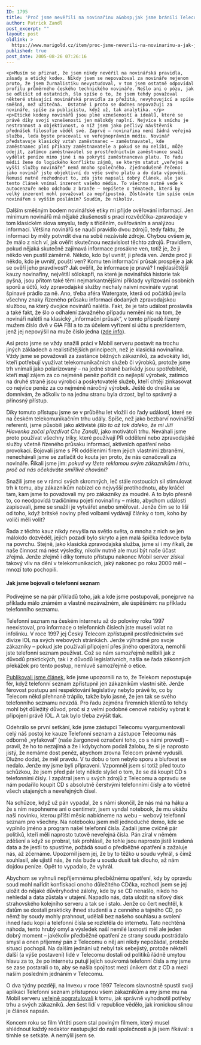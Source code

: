 ```yaml
---
ID: 1795
title: 'Proč jsme nevěřili na novinařinu a&nbsp;jak jsme bránili Telecomu zlikvidovat seznam'
author: Patrick Zandl
post_excerpt: ""
layout: post
oldlink: >
  https://www.marigold.cz/item/proc-jsme-neverili-na-novinarinu-a-jak-jsme-branili-telecomu-zlikvidovat-seznam
published: true
post_date: 2005-08-26 07:26:16
---
```

	<p>Musím se přiznat, že jsem nikdy nevěřil na novinářská pravidla, zásady a etický kodex. Nikdy jsem se nepovažoval za novináře nejenom proto, že jsem žurnalistiku nevystudoval, v tom jsem ostatně odpovídal profilu průměrného českého technického novináře. Nešlo ani o pózu, jak se odlišit od ostatních, šlo spíše o to, že jsem tehdy považoval některé stávající novinářská pravidla za přežitá, nevyhovující a spíše směšná, než užitečná.  Ostatně i proto se dodnes nepovažuji za novináře, spíše za publicistu, když už, tak analytika. </p>
	<p>Etické kodexy novinářů jsou plné vznešeností a ideálů, které se právě díky svojí vznešenosti jen málokdy naplní. Nejvíce k smíchu je nestrannost a objektivnost, o níž jsem jako pečlivý návštěvník přednášek filosofie věděl své. Zaprvé – novinařina není žádná veřejná služba, leda byste pracovali ve veřejnoprávním médiu. Novinář představuje klasický vztah zaměstnanec – zaměstnavatel, kde zaměstnanec plní příkazy zaměstnavatele a pokud se mu nelíbí, může odejít, zatímco zaměstnavatel se prostřednictvím zaměstnance snaží vydělat peníze mimo jiné i na pokrytí zaměstnancova platu. To řadu médií žene do logického konfliktu zájmů, se kterým statut „veřejné a vyšší služby novináře“ nemá mnoho společného. Zjednodušeně řečeno: jako novinář jste objektivní do výše svého platu a do data výpovědi. Nemusí nutně rozhodnout to, zda jste napsali dobrý článek, ale jak tento článek vnímal inzerent vašeho média. To všechno nutně vede k autocenzuře nebo odchodu z branže – nepíšete o tématech, která by velký inzerent mohl považovat za nepřípustná. Zůstáváte tím spíše oním novinářem s vyšším posláním? Soudím, že nikoliv.
</p>
<!--more-->	<p>Dalším směšným bodem  novinářské etiky mi přijde ověřování informací. Jen minimum novinářů má nějaké zkušenosti s prací rozvědčíka-zpravodaje v tom klasickém slova smyslu, tedy s tříděním, ověřováním a analýzou informací. Většina novinářů se naučí pravidlo dvou zdrojů, tedy faktu, že informaci by měly potvrdit dva na sobě nezávislé zdroje. Chybou ovšem je, že málo z nich ví, jak ověřit skutečnou nezávislost těchto zdrojů. Pravidlem, pokud nějaká skutečně zajímavá informace prosákne ven, totiž je, že ji někdo ven pustil záměrně. Někdo, kdo byl uvnitř, ji předá ven. Jenže proč ji někdo, kdo je uvnitř, pouští ven? Komu ten informační průsak prospěje a jak se ověří jeho pravdivost? Jak ověřit, že informace je pravá? I nejklasičtější kauzy novinařiny, největší sólokapři, na které je novinářská historie tak pyšná, jsou přitom také těmi nejmarkantnějšími příklady vyřizování osobních sporů a účtů, kdy zpravodajské služby nechaly naivní novináře vyprat špinavé prádlo za ně. Ano, třeba aféra Watergate, která od počátků jevila všechny znaky řízeného průsaku informací dodaných zpravodajskou službou, na který dvojice novinářů nalétla. Fakt, že je tato událost proslavila a také fakt, že šlo o odhalení závažného případu nemění nic na tom, že novináři nalétli na klasický „informační průsak“, v tomto případě řízený mužem číslo dvě v <strike>CIA</strike> FBI a to za účelem vyřízení si účtu s prezidentem, jenž jej nepovýšil na muže číslo jedna (<a href="http://zpravy.idnes.cz/zahranicni.asp?r=zahranicni&amp;c=A050601_102311_zahranicni_lkr">zde info</a>). </p>
	<p>Asi proto jsme se vždy snažili práci v Mobil serveru postavit na trochu jiných  základech a realističtějších principech, než je klasická novinařina. Vždy jsme se považovali za zastánce běžných zákazníků, za advokáty lidí, kteří potřebují využívat telekomunikačních služeb či výrobků, protože jsme trh vnímali jako polarizovaný – na jedné straně barikády jsou spotřebitelé, kteří mají zájem za co nejméně peněz pořídit co nejlepší výrobek, zatímco na druhé straně jsou výrobci a poskytovatelé služeb, kteří chtějí zinkasovat co nejvíce peněz za co nejméně náročný výrobek. Ještě do dneška se domnívám, že ačkoliv to na jednu stranu byla drzost, byl to správný a přínosný přístup. </p>
	<p>Díky tomuto přístupu jsme se v průběhu let vložili do řady událostí, které se na českém telekomunikačním trhu udály. Spíše, než jako bezbarví novinářští referenti, jsme působili jako aktivisté <i>(šlo to až tak daleko, že mi Jiří Hlavenka začal přezdívat Che Zandl)</i>, jako motivátoři trhu. Neváhali jsme proto používat všechny triky, které používají PR oddělení nebo zpravodajské služby včetně řízeného průsaku informací, aktivních opatření nebo provokací. Bojovali jsme s PR odděleními firem jejich vlastními zbraněmi, nenechávali jsme se zatlačit do kouta jen proto, že nás označovali za novináře. Říkali jsme jim: <i>pokud vy lžete reklamou svým zákazníkům i trhu, proč od nás očekáváte smířlivé chování?</i>  </p>
	<p>Snažili jsme se v rámci svých skromných, leč stále rostoucích sil stimulovat trh k tomu, aby zákazníkům nabízel co nejvyšší protihodnotu, aby kráčel tam, kam jsme to považovali my pro zákazníky za moudré. A to bylo přesně to, co neodpovídá tradičnímu pojetí novinařiny – místo, abychom události zapisovali, jsme se snažili je vytvářet anebo směřovat. Jenže čím se to liší od toho, když britské noviny před volbami vydávají články o tom, koho by voliči měli volit?</p>
	<p>Řada z těchto kauz nikdy nevyšla na světlo světa, o mnoha z nich se jen málokdo dozvěděl, jejich pozadí bylo skryto a jen malá špička ledovce byla na povrchu. Stejně, jako klasická zpravodajská služba, jsme si i my říkali, že naše činnost má nést výsledky, nikoliv nutně ale musí být naše účast zřejmá. Jenže zřejmě i díky tomuto přístupu nakonec Mobil server získal takový vliv na dění v telekomunikacích, jaký nakonec po roku 2000 měl – mnozí toto pochopili. </p>
	<h4>Jak jsme bojovali o telefonní seznam</h4>
	<p>Podívejme se na pár příkladů toho, jak a kde jsme postupovali, ponejprve na příkladu málo známém a vlastně nezávažném, ale úspěšném: na příkladu telefonního seznamu. </p>
	<p>Telefonní seznam na českém internetu až do poloviny roku 1997 neexistoval, pro informace o telefonních číslech jste museli volat na infolinku. V roce 1997 jej Český Telecom zpřístupnil prostřednictvím své divize IOL na svých webových stránkách. Jenže výhradně pro svoje zákazníky – pokud jste používali připojení přes jiného operátora, nemohli jste telefonní seznam používat. Což se nám samozřejmě nelíbili jak z důvodů praktických, tak i z důvodů legislativních, našla se řada zákonných překážek pro tento postup, nemluvě samozřejmě o etice. </p>
	<p><a href="http://mobil.idnes.cz/mob_aktuality.asp?r=mob_aktuality&amp;c=A970626_0003831_mob_aktuality">Publikovali jsme článek</a>, kde jsme upozornili na to, že Telekom nepostupuje fér, když telefonní seznam zpřístupnil jen zákazníkům vlastní sítě. Jenže férovost postupu ani respektování legislativy nebylo právě to, co by Telecom někd přehnaně trápilo, takže bylo jasné, že jen tak se svého telefonního seznamu nevzdá. Pro řadu zejména firemních klientů to tehdy mohl být důležitý důvod, proč si z velmi podobné cenové nabídky vybrat k připojení právě IOL. A tak bylo třeba zvýšit tlak. </p>
	<p>Odehrálo se první setkání, kde jsme zástupci Telecomu vyargumentovali celý náš postoj ke kauze Telefonní seznam a zástupce Telecomu nás odborně „vyfakoval“ (naše žargonové označení toho, co s námi provedl) – pravil, že ho to nezajímá a že i kdybychom podali žalobu, že si je naprosto jistý, že nemáme dost peněz, abychom zrovna Telecom právně vydusili. Dlužno dodat, že měl pravdu. V tu dobu o tom nebylo sporu a blufovat se nedalo.  Jenže my jsme byli připraveni. Vzpomněl jsem si totiž před touto schůzkou, že jsem před pár lety někde slyšel o tom, že se dá koupit CD s telefonními čísly. I zapátral jsem u svých zdrojů z Telecomu a opravdu se nám podařilo koupit CD s absolutně čerstvými telefonními čísly a to včetně všech utajených a neveřejných čísel. </p>
	<p>Na schůzce, když už pán vypadal, že s námi skončil, že nás má na háku a že s ním nepohneme ani o centimetr, jsem vyndal notebook, že mu ukážu naši novinku, kterou příští měsíc nabídneme na webu – webový telefonní seznam pro všechny. Na notebooku jsem měl jednoduché demo, kde se vyplnilo jméno a program našel telefonní čísla. Zadali jsme cvičně pár politiků, kteří měli naprosto tutově neveřejná čísla. Pán zíral v němém zděšení a když se probral, tak prohlásil, že tohle jsou naprosto jistě kradená data a že jestli to spustíme, požádá soud o předběžné opatření a zažaluje nás, až zčernáme. Upozornil jsem jej, že by to těžko u soudu vyhrál, s čímž souhlasil, ale ujistil nás, že nás bude u soudu dusit tak dlouho, až nám dojdou peníze. Opět to vypadalo, že vyhrál. </p>
	<p>Abychom se vyhnuli nepříjemnému předběžnému opatření, kdy by opravdu soud mohl nařídit konfiskaci onoho důležitého CDčka, rozhodl jsem se jej uložit do nějaké důvěryhodné zálohy, kde by se CD nenašlo, nikdo ho nehledal a data zůstala v utajení. Napadlo nás, data uložit na síťový disk strahovského kolejního serveru a tak se i stalo. Jenže co čert nechtěl, k datům se dostali prakticky ihned studenti a z cenného a tajného CD, po němž by soudy mohly prahnout, udělali bez našeho souhlasu a svolení ihned řadu kopií a telefonní čísla se rozletěla do internetu. Tato nechtěná náhoda, tento hrubý omyl a výsledek naší nemilé laxnosti měl ale jeden dobrý moment – jakékoliv předběžné opatření ze strany soudu postrádalo smysl a onen příjemný pán z Telecomu o něj ani nikdy nepožádal, protože situaci pochopil.  Na dalším jednání už nebyl tak sebejistý, protože někteří další (a výše postavení)  lidé v Telecomu dostali od politiků řádně umytou hlavu za to, že po internetu putují jejich soukromá telefonní čísla a my jsme se zase postarali o to, aby se našla spojitost mezi únikem dat z CD a mezi naším posledním jednáním v Telecomu. </p>
	<p>O dva týdny později, na Invexu v roce 1997 Telecom slavnostně spustil svoji aplikaci Telefonní seznam přístupnou všem zákazníkům a my jsme mu na Mobil serveru <a href="http://mobil.idnes.cz/mob_ceny.asp?r=mob_ceny&amp;c=A971013_0047725_mob_ceny">veřejně pogratulovali</a> k tomu, jak správně vyhodnotil potřeby trhu a svých zákazníků. Jen šest lidí v republice vědělo, jak ironickou slinou je článek napsán. </p>
	<p>Koncem roku se film Vrtěti psem stal poviným filmem, který musel shlédnout každý redaktor nastupující do naší společnosti a já jsem říkával: s tímhle se setkáte. A nemýlil jsem se.
</p>